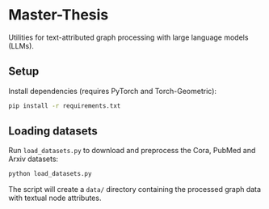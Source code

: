# Master-Thesis

Utilities for text-attributed graph processing with large language models (LLMs).

## Setup

Install dependencies (requires PyTorch and Torch-Geometric):

```bash
pip install -r requirements.txt
```

## Loading datasets

Run `load_datasets.py` to download and preprocess the Cora, PubMed and Arxiv datasets:

```bash
python load_datasets.py
```

The script will create a `data/` directory containing the processed graph data with textual node attributes.
